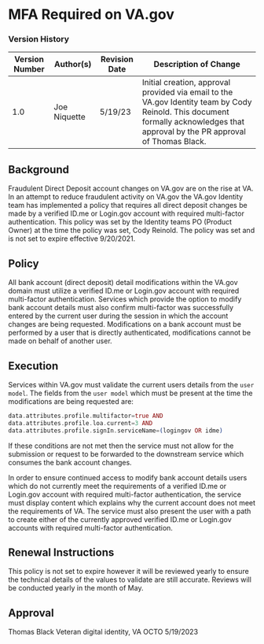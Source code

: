# MFA Required on VA.gov

### Version History
| Version Number | Author(s) | Revision Date | Description of Change |
| --- | --- | --- | --- |
| 1.0 | Joe Niquette | 5/19/23 | Initial creation, approval provided via email to the VA.gov Identity team by Cody Reinold. This document formally acknowledges that approval by the PR approval of Thomas Black. |

## Background

Fraudulent Direct Deposit account changes on VA.gov are on the rise at VA. In an attempt to reduce fraudulent activity on VA.gov the VA.gov Identity team has implemented a policy that requires all direct deposit changes be made by a verified ID.me or Login.gov account with required multi-factor authentication. This policy was set by the Identity teams PO (Product Owner) at the time the policy was set, Cody Reinold. The policy was set and is not set to expire effective 9/20/2021.

## Policy

All bank account (direct deposit) detail modifications within the VA.gov domain must utilize a verified ID.me or Login.gov account with required multi-factor authentication. Services which provide the option to modify bank account details must also confirm multi-factor was successfully entered by the current user during the session in which the account changes are being requested. Modifications on a bank account must be performed by a user that is directly authenticated, modifications cannot be made on behalf of another user.

## Execution

Services within VA.gov must validate the current users details from the `user model`. The fields from the `user model` which must be present at the time the modifications are being requested are:

```elixir
data.attributes.profile.multifactor=true AND 
data.attributes.profile.loa.current=3 AND
data.attributes.profile.signIn.serviceName=(logingov OR idme)
```

If these conditions are not met then the service must not allow for the submission or request to be forwarded to the downstream service which consumes the bank account changes.

In order to ensure continued access to modify bank account details users which do not currently meet the requirements of a verified ID.me or Login.gov account with required multi-factor authentication, the service must display content which explains why the current account does not meet the requirements of VA. The service must also present the user with a path to create either of the currently approved  verified ID.me or Login.gov accounts with required multi-factor authentication.

## Renewal Instructions

This policy is not set to expire however it will be reviewed yearly to ensure the technical details of the values to validate are still accurate. Reviews will be conducted yearly in the month of May.

## Approval

Thomas Black
Veteran digital identity, VA OCTO
5/19/2023
